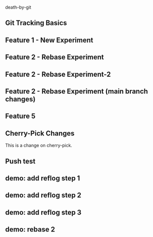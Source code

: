 death-by-git

## Git Tracking Basics

## Feature 1 - New Experiment

## Feature 2 - Rebase Experiment

## Feature 2 - Rebase Experiment-2

## Feature 2 - Rebase Experiment (main branch changes)

## Feature 5

## Cherry-Pick Changes
This is a change on cherry-pick.

## Push test

## demo: add reflog step 1

## demo: add reflog step 2

## demo: add reflog step 3

## demo: rebase 2



